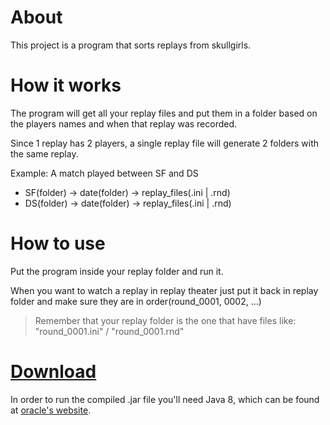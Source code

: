 # About
This project is a program that sorts replays from skullgirls.

# How it works
The program will get all your replay files and put them in a folder based on the players names and when that replay was recorded.  

Since 1 replay has 2 players, a single replay file will generate 2 folders with the same replay.

Example: A match played between SF and DS  
- SF(folder) -> date(folder) -> replay_files(.ini | .rnd)  
- DS(folder) -> date(folder) -> replay_files(.ini | .rnd)

# How to use
Put the program inside your replay folder and run it.

When you want to watch a replay in replay theater just put it back in replay folder and make sure they are in order(round_0001, 0002, ...)

>Remember that your replay folder is the one that have files like: "round_0001.ini" / "round_0001.rnd"

# [Download](https://drive.google.com/file/d/18UGrbjAZUtBSOy4KB-0vw0_qsGJQbO4d/view) 
In order to run the compiled .jar file you'll need Java 8, which can be found at [oracle's website](https://www.oracle.com/java/technologies/javase-jre8-downloads.html).
